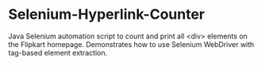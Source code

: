 # Selenium-Hyperlink-Counter
Java Selenium automation script to count and print all &lt;div> elements on the Flipkart homepage. Demonstrates how to use Selenium WebDriver with tag-based element extraction.
